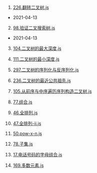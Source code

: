 1. [226.翻转二叉树.js](./code2/226.翻转二叉树.js)

- 2021-04-13


2. [98.验证二叉搜索树.js](./code2/98.验证二叉搜索树.js)

- 2021-04-13

3. [104.二叉树的最大深度.js](./code2/104.二叉树的最大深度.js)


4. [111.二叉树的最小深度.js](./code2/111.二叉树的最小深度.js)
5. [297.二叉树的序列化与反序列化.js](./code2/297.二叉树的序列化与反序列化.js)
6. [236.二叉树的最近公共祖先.js](./code2/236.二叉树的最近公共祖先.js)
7. [105.从前序与中序遍历序列构造二叉树.js](./code2/105.从前序与中序遍历序列构造二叉树.js)
8. [77.组合.js](./code2/77.组合.js)
9. [46.全排列.js](./code2/46.全排列.js)
10. [47.全排列-ii.js](./code2/47.全排列-ii.js)
11. [50.pow-x-n.js](./code2/50.pow-x-n.js)
12. [78.子集.js](./code2/78.子集.js)
13. [17.电话号码的字母组合.js](./code2/17.电话号码的字母组合.js)
14. [169.多数元素.js](./code2/169.多数元素.js)